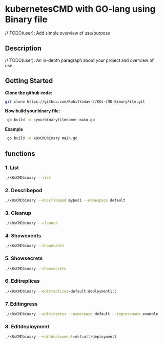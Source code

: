 # kubernetesCMD with GO-lang using Binary file 
// TODO(user): Add simple overview of use/purpose

## Description
// TODO(user): An in-depth paragraph about your project and overview of use

## Getting Started

**Clone the github code:**

```sh
git clone https://github.com/RohitYadav-7/K8s-CMD-BinaryFile.git
```

**Now bulid your binary file:**

```sh
 go build -o <yourbinaryfilename> main.go
```

**Example**

```sh
 go build -o k8sCMDbinary main.go 
 ```

## functions

### 1. List
```sh
./k8sCMDbinary --list 
```
### 2. Describepod
```sh
./k8sCMDbinary --describepod mypod1 --namespace default
```
### 3. Cleanup
```sh
./k8sCMDbinary --cleanup
```
### 4. Showevents
```sh
./k8sCMDbinary --showevents 
```
### 5. Showsecrets
```sh
./k8sCMDbinary --showsecrets
```
### 6. Editreplicas
```sh
./k8sCMDbinary --editreplicas=default:deployment1:3
```
### 7. Editingress
```sh
./k8sCMDbinary --editingress --namespace default --ingressname example-ingress
```
### 8. Editdeployment
```sh
./k8sCMDbinary --editdeployment=default/deployment3
```


